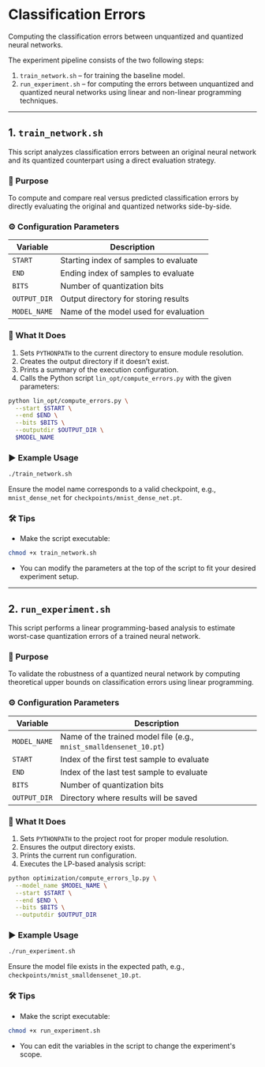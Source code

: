 # Classification Errors

Computing the classification errors between unquantized and quantized neural networks.

The experiment pipeline consists of the two following steps:

1. `train_network.sh` – for training the baseline model.
2. `run_experiment.sh` – for computing the errors between unquantized and quantized neural networks using linear and non-linear programming techniques.

---

## 1. `train_network.sh`

This script analyzes classification errors between an original neural network and its quantized counterpart using a direct evaluation strategy.


### 🎯 Purpose

To compute and compare real versus predicted classification errors by directly evaluating the original and quantized networks side-by-side.


### ⚙️ Configuration Parameters

| Variable      | Description                                                         |
|---------------|---------------------------------------------------------------------|
| `START`       | Starting index of samples to evaluate                               |
| `END`         | Ending index of samples to evaluate                                 |
| `BITS`        | Number of quantization bits                                         |
| `OUTPUT_DIR`  | Output directory for storing results                                |
| `MODEL_NAME`  | Name of the model used for evaluation                               |


### 🧠 What It Does

1. Sets `PYTHONPATH` to the current directory to ensure module resolution.
2. Creates the output directory if it doesn’t exist.
3. Prints a summary of the execution configuration.
4. Calls the Python script `lin_opt/compute_errors.py` with the given parameters:

```bash
python lin_opt/compute_errors.py \
  --start $START \
  --end $END \
  --bits $BITS \
  --outputdir $OUTPUT_DIR \
  $MODEL_NAME
```


### ▶️ Example Usage

```bash
./train_network.sh
```

Ensure the model name corresponds to a valid checkpoint, e.g., `mnist_dense_net` for `checkpoints/mnist_dense_net.pt`.


### 🛠 Tips

- Make the script executable:

```bash
chmod +x train_network.sh
```

- You can modify the parameters at the top of the script to fit your desired experiment setup.

---

## 2. `run_experiment.sh`

This script performs a linear programming-based analysis to estimate worst-case quantization errors of a trained neural network.


### 🎯 Purpose

To validate the robustness of a quantized neural network by computing theoretical upper bounds on classification errors using linear programming.


### ⚙️ Configuration Parameters

| Variable      | Description                                                                 |
|---------------|-----------------------------------------------------------------------------|
| `MODEL_NAME`  | Name of the trained model file (e.g., `mnist_smalldensenet_10.pt`)         |
| `START`       | Index of the first test sample to evaluate                                 |
| `END`         | Index of the last test sample to evaluate                                  |
| `BITS`        | Number of quantization bits                                                |
| `OUTPUT_DIR`  | Directory where results will be saved                                      |


### 🧠 What It Does

1. Sets `PYTHONPATH` to the project root for proper module resolution.
2. Ensures the output directory exists.
3. Prints the current run configuration.
4. Executes the LP-based analysis script:

```bash
python optimization/compute_errors_lp.py \
  --model_name $MODEL_NAME \
  --start $START \
  --end $END \
  --bits $BITS \
  --outputdir $OUTPUT_DIR
```


### ▶️ Example Usage

```bash
./run_experiment.sh
```

Ensure the model file exists in the expected path, e.g., `checkpoints/mnist_smalldensenet_10.pt`.


### 🛠 Tips

- Make the script executable:

```bash
chmod +x run_experiment.sh
```

- You can edit the variables in the script to change the experiment's scope.
